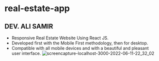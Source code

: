 # real-estate-app

## DEV. ALI SAMIR

- Responsive Real Estate Website Using React JS.
- Developed first with the Mobile First methodology, then for desktop.
- Compatible with all mobile devices and with a beautiful and pleasant user interface.
![screencapture-localhost-3000-2022-06-11-22_32_02](https://user-images.githubusercontent.com/62913154/173204270-084004ee-c65f-4659-9740-8bf7aee7fcfc.png)
